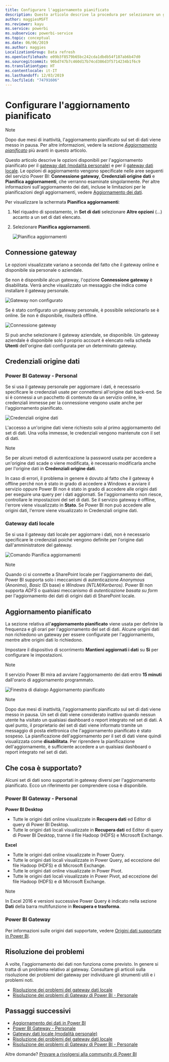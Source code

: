 ```yaml
---
title: Configurare l'aggiornamento pianificato
description: Questo articolo descrive la procedura per selezionare un gateway e configurare l'aggiornamento pianificato.
author: maggiesMSFT
ms.reviewer: kayu
ms.service: powerbi
ms.subservice: powerbi-service
ms.topic: conceptual
ms.date: 06/06/2019
ms.author: maggies
LocalizationGroup: Data refresh
ms.openlocfilehash: e09b3f8579b65bc242cda1dbdb54f187ab6b47d0
ms.sourcegitcommit: 90bd747b7c460d17b74cd386d3f5714234b1f6c9
ms.translationtype: HT
ms.contentlocale: it-IT
ms.lasthandoff: 12/03/2019
ms.locfileid: "74791606"
---
```

# <a name="configure-scheduled-refresh"></a>Configurare l'aggiornamento pianificato

>[!NOTE]
>Dopo due mesi di inattività, l'aggiornamento pianificato sul set di dati viene messo in pausa. Per altre informazioni, vedere la sezione [*Aggiornamento pianificato*](#scheduled-refresh) più avanti in questo articolo.

Questo articolo descrive le opzioni disponibili per l'aggiornamento pianificato per il [gateway dati (modalità personale)](service-gateway-personal-mode.md) e per il [gateway dati locale](service-gateway-onprem.md). Le opzioni di aggiornamento vengono specificate nelle aree seguenti del servizio Power BI: **Connessione gateway**, **Credenziali origine dati** e **Pianifica aggiornamenti**, che verranno esaminate singolarmente. Per altre informazioni sull'aggiornamento dei dati, incluse le limitazioni per le pianificazioni degli aggiornamenti, vedere [Aggiornamento dei dati](refresh-data.md#data-refresh).

Per visualizzare la schermata **Pianifica aggiornamenti**:

1. Nel riquadro di spostamento, in **Set di dati** selezionare **Altre opzioni** (...) accanto a un set di dati elencato.
2. Selezionare **Pianifica aggiornamenti**.

    ![Pianifica aggiornamenti](media/refresh-scheduled-refresh/dataset-menu.png)

## <a name="gateway-connection"></a>Connessione gateway

Le opzioni visualizzate variano a seconda del fatto che il gateway online e disponibile sia personale o aziendale.

Se non è disponibile alcun gateway, l'opzione **Connessione gateway** è disabilitata. Verrà anche visualizzato un messaggio che indica come installare il gateway personale.

![Gateway non configurato](media/refresh-scheduled-refresh/gateway-not-configured.png)

Se è stato configurato un gateway personale, è possibile selezionarlo se è online. Se non è disponibile, risulterà offline.

![Connessione gateway](media/refresh-scheduled-refresh/gateway-connection.png)

Si può anche selezionare il gateway aziendale, se disponibile. Un gateway aziendale è disponibile solo il proprio account è elencato nella scheda **Utenti** dell'origine dati configurata per un determinato gateway.

## <a name="data-source-credentials"></a>Credenziali origine dati

### <a name="power-bi-gateway---personal"></a>Power BI Gateway - Personal

Se si usa il gateway personale per aggiornare i dati, è necessario specificare le credenziali usate per connettersi all'origine dati back-end. Se si è connessi a un pacchetto di contenuto da un servizio online, le credenziali immesse per la connessione vengono usate anche per l'aggiornamento pianificato.

![Credenziali origine dati](media/refresh-scheduled-refresh/data-source-credentials-pgw.png)

L'accesso a un'origine dati viene richiesto solo al primo aggiornamento del set di dati. Una volta immesse, le credenziali vengono mantenute con il set di dati.

> [!NOTE]
> Se per alcuni metodi di autenticazione la password usata per accedere a un'origine dati scade o viene modificata, è necessario modificarla anche per l'origine dati in **Credenziali origine dati**.

In caso di errori, il problema in genere è dovuto al fatto che il gateway è offline perché non è stato in grado di accedere a Windows e avviare il servizio oppure Power BI non è stato in grado di accedere alle origini dati per eseguire una query per i dati aggiornati. Se l'aggiornamento non riesce, controllare le impostazioni del set di dati. Se il servizio gateway è offline, l'errore viene visualizzato in **Stato**. Se Power BI non può accedere alle origini dati, l'errore viene visualizzato in Credenziali origine dati.

### <a name="on-premises-data-gateway"></a>Gateway dati locale

Se si usa il gateway dati locale per aggiornare i dati, non è necessario specificare le credenziali poiché vengono definite per l'origine dati dall'amministratore del gateway.

![Comando Pianifica aggiornamenti](media/refresh-scheduled-refresh/data-source-credentials-egw.png)

> [!NOTE]
> Quando ci si connette a SharePoint locale per l'aggiornamento dei dati, Power BI supporta solo i meccanismi di autenticazione *Anonymous* (Anonimo), *Basic* (Di base) e *Windows (NTLM/Kerberos)*. Power BI non supporta *ADFS* o qualsiasi meccanismo di *autenticazione basata su form* per l'aggiornamento dei dati di origini dati di SharePoint locale.

## <a name="scheduled-refresh"></a>Aggiornamento pianificato

La sezione relativa all'**aggiornamento pianificato** viene usata per definire la frequenza e gli orari per l'aggiornamento del set di dati. Alcune origini dati non richiedono un gateway per essere configurate per l'aggiornamento, mentre altre origini dati lo richiedono.

Impostare il dispositivo di scorrimento **Mantieni aggiornati i dati** su **Sì** per configurare le impostazioni.

> [!NOTE]
> Il servizio Power BI mira ad avviare l'aggiornamento dei dati entro **15 minuti** dall'orario di aggiornamento programmato.

![Finestra di dialogo Aggiornamento pianificato](media/refresh-scheduled-refresh/scheduled-refresh.png)

> [!NOTE]
> Dopo due mesi di inattività, l'aggiornamento pianificato sul set di dati viene messo in pausa. Un set di dati viene considerato inattivo quando nessun utente ha visitato un qualsiasi dashboard o report integrato nel set di dati. A quel punto, il proprietario del set di dati viene informato tramite un messaggio di posta elettronica che l'aggiornamento pianificato è stato sospeso. La pianificazione dell'aggiornamento per il set di dati viene quindi visualizzata come **disabilitata**. Per riprendere la pianificazione dell'aggiornamento, è sufficiente accedere a un qualsiasi dashboard o report integrato nel set di dati.

## <a name="whats-supported"></a>Che cosa è supportato?

Alcuni set di dati sono supportati in gateway diversi per l'aggiornamento pianificato. Ecco un riferimento per comprendere cosa è disponibile.

### <a name="power-bi-gateway---personal"></a>Power BI Gateway - Personal

**Power BI Desktop**

* Tutte le origini dati online visualizzate in **Recupera dati** ed Editor di query di Power BI Desktop.
* Tutte le origini dati locali visualizzate in **Recupera dati** ed Editor di query di Power BI Desktop, tranne il file Hadoop (HDFS) e Microsoft Exchange.

**Excel**

* Tutte le origini dati online visualizzate in Power Query.
* Tutte le origini dati locali visualizzate in Power Query, ad eccezione del file Hadoop (HDFS) e di Microsoft Exchange.
* Tutte le origini dati online visualizzate in Power Pivot.
* Tutte le origini dati locali visualizzate in Power Pivot, ad eccezione del file Hadoop (HDFS) e di Microsoft Exchange.

> [!NOTE]
> In Excel 2016 e versioni successive Power Query è indicato nella sezione **Dati** della barra multifunzione in **Recupera e trasforma**.

### <a name="power-bi-gateway"></a>Power BI Gateway

Per informazioni sulle origini dati supportate, vedere [Origini dati supportate in Power BI](power-bi-data-sources.md).

## <a name="troubleshooting"></a>Risoluzione dei problemi
A volte, l'aggiornamento dei dati non funziona come previsto. In genere si tratta di un problema relativo al gateway. Consultare gli articoli sulla risoluzione dei problemi del gateway per individuare gli strumenti utili e i problemi noti.

- [Risoluzione dei problemi del gateway dati locale](service-gateway-onprem-tshoot.md)
- [Risoluzione dei problemi di Gateway di Power BI - Personale](service-admin-troubleshooting-power-bi-personal-gateway.md)

## <a name="next-steps"></a>Passaggi successivi

- [Aggiornamento dei dati in Power BI](refresh-data.md)  
- [Power BI Gateway - Personale](service-gateway-personal-mode.md)  
- [Gateway dati locale (modalità personale)](service-gateway-onprem.md)  
- [Risoluzione dei problemi del gateway dati locale](service-gateway-onprem-tshoot.md)  
- [Risoluzione dei problemi di Gateway di Power BI - Personale](service-admin-troubleshooting-power-bi-personal-gateway.md)  

Altre domande? [Provare a rivolgersi alla community di Power BI](https://community.powerbi.com/)
